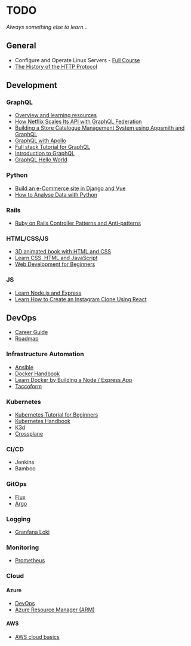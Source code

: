 # TODO

*Always something else to learn...*

## General

- Configure and Operate Linux Servers - [Full Course](https://www.freecodecamp.org/news/linux-server-course-system-configuration-and-operation/)
- [The History of the HTTP Protocol](https://www.youtube.com/watch?v=o5FXMVeSgFI)

## Development

### GraphQL

- [Overview and learning resources](https://egghead.io/q/graphql)
- [How Netflix Scales Its API with GraphQL Federation](https://youtu.be/QrEOvHdH2Cg)
- [Building a Store Catalogue Management System using Appsmith and GraphQL](https://blog.appsmith.com/building-a-store-catalogue-management-system-using-appsmith-and-graphql)
- [GraphQL with Apollo](https://odyssey.apollographql.com/)
- [Full stack Tutorial for GraphQL](https://www.howtographql.com/)
- [Introduction to GraphQL](https://graphql.org/learn/)
- [GraphQL Hello World](https://www.youtube.com/watch?v=DyvsMKsEsyE)

### Python

- [Build an e-Commerce site in Django and Vue](https://www.freecodecamp.org/news/create-an-e-commerce-site-with-django-and-vue/)
- [How to Analyse Data with Python](https://www.freecodecamp.org/news/how-to-analyze-data-with-python-pandas/)

### Rails

- [Ruby on Rails Controller Patterns and Anti-patterns](https://blog.appsignal.com/2021/04/14/ruby-on-rails-controller-patterns-and-anti-patterns.html?utm_source=boostedblogpost&utm_medium=twitter&utm_campaign=2021-04-14)

### HTML/CSS/JS

- [3D animated book with HTML and CSS](https://www.youtube.com/watch?v=rnqwrmBMrnw)
- [Learn CSS, HTML and JavaScript](https://codingfantasy.com/)
- [Web Development for Beginners](https://t.co/EKv4oZ51O2)

### JS

- [Learn Node.js and Express](https://www.freecodecamp.org/news/free-8-hour-node-express-course/)
- [Learn How to Create an Instagram Clone Using React](https://www.freecodecamp.org/news/learn-how-to-create-an-instagram-clone-using-react/)

## DevOps

- [Career Guide](https://www.simplilearn.com/devops-career-guide-pdf)
- [Roadmap](https://roadmap.sh/devops)

### Infrastructure Automation

- [Ansible](https://www.ansible.com/)
- [Docker Handbook](https://www.freecodecamp.org/news/the-docker-handbook/)
- [Learn Docker by Building a Node / Express App](https://www.freecodecamp.org/news/learn-docker-by-building-a-node-express-app/)
- [Taccoform](https://www.taccoform.com/)

### Kubernetes

- [Kubernetes Tutorial for Beginners](https://youtu.be/X48VuDVv0do)
- [Kubernetes Handbook](https://www.freecodecamp.org/news/the-kubernetes-handbook/)
- [K3d](https://k3d.io/)
- [Crossplane](https://crossplane.io/)

### CI/CD

- Jenkins
- Bamboo

### GitOps

- [Flux](https://github.com/fluxcd/flux)
- [Argo](https://argoproj.github.io/argo-cd/)

### Logging

- [Granfana Loki](https://grafana.com/oss/loki/)

### Monitoring

- [Prometheus](https://prometheus.io/)

### Cloud

#### Azure

- [DevOps](https://azure.microsoft.com/en-gb/services/devops/)
- [Azure Resource Manager (ARM)](https://www.red-gate.com/simple-talk/cloud/infrastructure-as-a-service/azure-resource-manager-arm-templates/)



#### AWS

- [AWS cloud basics](https://www.freecodecamp.org/news/learn-the-basics-of-amazon-web-services/)
